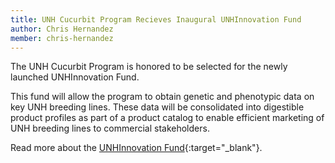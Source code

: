 ```yaml
---
title: UNH Cucurbit Program Recieves Inaugural UNHInnovation Fund
author: Chris Hernandez
member: chris-hernandez 
---
```


The UNH Cucurbit Program is honored to be selected for the newly launched UNHInnovation Fund. 

This fund will allow the program to obtain genetic and phenotypic data on key UNH breeding lines.
These data will be consolidated into digestible product profiles as part of a product catalog to enable efficient marketing of UNH breeding lines to commercial stakeholders.

Read more about the [UNHInnovation Fund](https://innovation.unh.edu/blog/2023/05/unhinnovation-fund-awards-grants-cucurbit-seeds-and-smart-insoles){:target="_blank"}.
